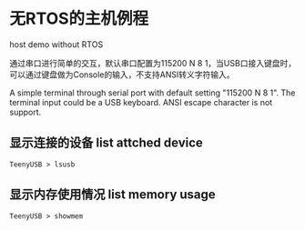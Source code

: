 # 无RTOS的主机例程 

host demo without RTOS

通过串口进行简单的交互，默认串口配置为115200 N 8 1，当USB口接入键盘时，可以通过键盘做为Console的输入，不支持ANSI转义字符输入。

A simple terminal through serial port with default setting "115200 N 8 1". The terminal input could be a USB keyboard. ANSI escape character is not support.

## 显示连接的设备 list attched device
```
TeenyUSB > lsusb
```

## 显示内存使用情况 list memory usage
```
TeenyUSB > showmem
```



